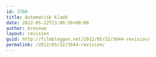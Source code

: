 ```yaml
---
id: 3766
title: Automatisk kladd
date: 2012-05-22T13:00:56+00:00
author: brennum
layout: revision
guid: http://filmbloggen.net/2012/05/22/3644-revision/
permalink: /2012/05/22/3644-revision/
---
```

